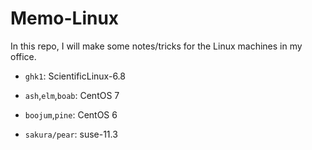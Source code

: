 # Memo-Linux

In this repo, I will make some notes/tricks for the Linux machines in my office.

* `ghk1`: ScientificLinux-6.8

* `ash`,`elm`,`boab`: CentOS 7

* `boojum`,`pine`: CentOS 6

* `sakura/pear`: suse-11.3
